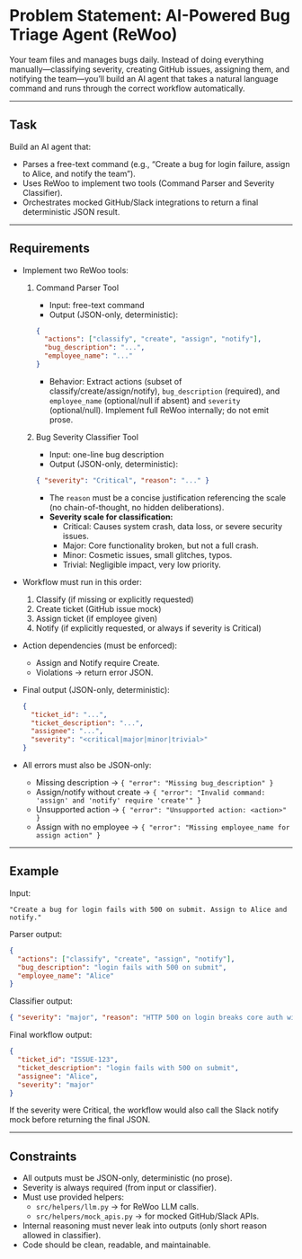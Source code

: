 # Problem Statement: AI-Powered Bug Triage Agent (ReWoo)

Your team files and manages bugs daily. Instead of doing everything manually—classifying severity, creating GitHub issues, assigning them, and notifying the team—you’ll build an AI agent that takes a natural language command and runs through the correct workflow automatically.

---

## Task

Build an AI agent that:
- Parses a free-text command (e.g., “Create a bug for login failure, assign to Alice, and notify the team”).
- Uses ReWoo to implement two tools (Command Parser and Severity Classifier).
- Orchestrates mocked GitHub/Slack integrations to return a final deterministic JSON result.

---

## Requirements

- Implement two ReWoo tools:
  1) Command Parser Tool
     - Input: free-text command
     - Output (JSON-only, deterministic):
      ```json
      {
        "actions": ["classify", "create", "assign", "notify"],
        "bug_description": "...",
        "employee_name": "..."
      }
      ```
     - Behavior: Extract actions (subset of classify/create/assign/notify), `bug_description` (required), and `employee_name` (optional/null if absent) and `severity` (optional/null). Implement full ReWoo internally; do not emit prose.

  2) Bug Severity Classifier Tool
     - Input: one-line bug description
     - Output (JSON-only, deterministic):
      ```json
      { "severity": "Critical", "reason": "..." }
      ```
     - The `reason` must be a concise justification referencing the scale (no chain-of-thought, no hidden deliberations).
     - **Severity scale for classification:**
        - Critical: Causes system crash, data loss, or severe security issues.
        - Major: Core functionality broken, but not a full crash.
        - Minor: Cosmetic issues, small glitches, typos.
        - Trivial: Negligible impact, very low priority.
  
- Workflow must run in this order:
  1) Classify (if missing or explicitly requested)
  2) Create ticket (GitHub issue mock)
  3) Assign ticket (if employee given)
  4) Notify (if explicitly requested, or always if severity is Critical)

- Action dependencies (must be enforced):
  - Assign and Notify require Create.
  - Violations → return error JSON.

- Final output (JSON-only, deterministic):
  ```json
  {
    "ticket_id": "...",
    "ticket_description": "...",
    "assignee": "...",
    "severity": "<critical|major|minor|trivial>"
  }
  ```
- All errors must also be JSON-only:
  - Missing description → `{ "error": "Missing bug_description" }`
  - Assign/notify without create → `{ "error": "Invalid command: 'assign' and 'notify' require 'create'" }`
  - Unsupported action → `{ "error": "Unsupported action: <action>" }`
  - Assign with no employee → `{ "error": "Missing employee_name for assign action" }`
---

## Example

Input:
```
"Create a bug for login fails with 500 on submit. Assign to Alice and notify."
```

Parser output:
```json
{
  "actions": ["classify", "create", "assign", "notify"],
  "bug_description": "login fails with 500 on submit",
  "employee_name": "Alice"
}
```

Classifier output:
```json
{ "severity": "major", "reason": "HTTP 500 on login breaks core auth without full crash" }
```

Final workflow output:
```json
{
  "ticket_id": "ISSUE-123",
  "ticket_description": "login fails with 500 on submit",
  "assignee": "Alice",
  "severity": "major"
}
```

If the severity were Critical, the workflow would also call the Slack notify mock before returning the final JSON.

---

## Constraints
- All outputs must be JSON-only, deterministic (no prose).
- Severity is always required (from input or classifier).
- Must use provided helpers:
    - `src/helpers/llm.py` → for ReWoo LLM calls.
    - `src/helpers/mock_apis.py` → for mocked GitHub/Slack APIs.
- Internal reasoning must never leak into outputs (only short reason allowed in classifier).
- Code should be clean, readable, and maintainable.